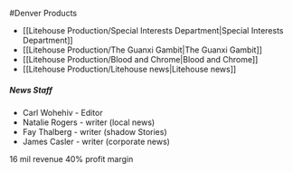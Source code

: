 #Denver 
Products
- [[Litehouse Production/Special Interests Department|Special Interests Department]]
- [[Litehouse Production/The Guanxi Gambit|The Guanxi Gambit]]
- [[Litehouse Production/Blood and Chrome|Blood and Chrome]]
- [[Litehouse Production/Litehouse news|Litehouse news]]

##### News Staff
- Carl Wohehiv - Editor
- Natalie Rogers - writer (local news)
- Fay Thalberg - writer (shadow Stories)
- James Casler - writer (corporate news)


16 mil revenue
40% profit margin
